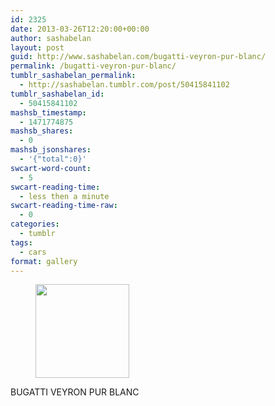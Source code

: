 ```yaml
---
id: 2325
date: 2013-03-26T12:20:00+00:00
author: sashabelan
layout: post
guid: http://www.sashabelan.com/bugatti-veyron-pur-blanc/
permalink: /bugatti-veyron-pur-blanc/
tumblr_sashabelan_permalink:
  - http://sashabelan.tumblr.com/post/50415841102
tumblr_sashabelan_id:
  - 50415841102
mashsb_timestamp:
  - 1471774875
mashsb_shares:
  - 0
mashsb_jsonshares:
  - '{"total":0}'
swcart-word-count:
  - 5
swcart-reading-time:
  - less then a minute
swcart-reading-time-raw:
  - 0
categories:
  - tumblr
tags:
  - cars
format: gallery
---
```

<div id='gallery-270' class='gallery galleryid-2325 gallery-columns-3 gallery-size-thumbnail'>
  <figure class='gallery-item'> 
  
  <div class='gallery-icon portrait'>
    <a href='http://www.sashabelan.ru/bugatti-veyron-pur-blanc/attachment/2326/'><img width="150" height="150" src="http://www.sashabelan.ru/wp-content/uploads/2013/03/tumblr_mmsfluVa4N1qarj97o1_500-150x150.jpg" class="attachment-thumbnail size-thumbnail" alt="" /></a>
  </div></figure>
</div>

BUGATTI VEYRON PUR BLANC